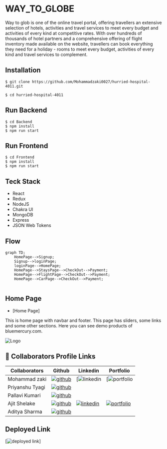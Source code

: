 # WAY_TO_GLOBE

Way to glob is one of the online travel portal, offering travellers an extensive selection of hotels, activities and travel services to meet every budget and activities of every kind at competitive rates. 
With over hundreds of thousands of hotel partners and a comprehensive offering of flight inventory made available on the website, travellers can book everything they need for a holiday - rooms to meet every budget, activities of every kind and travel services to complement.  

## Installation

```
$ git clone https://github.com/Mohammadzaki0027/hurried-hospital-4011.git
```
```
$ cd hurried-hospital-4011
```


## Run Backend
```
$ cd Backend
$ npm install
$ npm run start
```

## Run Frontend
```
$ cd Frontend
$ npm install
$ npm run start
```

## Teck Stack

- React
- Redux
- NodeJS
- Chakra UI
- MongoDB
- Express
- JSON Web Tokens


## Flow

```mermaid
graph TD;
    HomePage-->Signup;
    Signup-->loginPage;
    loginPage-->HomePage;
    HomePage-->StaysPage-->CheckOut-->Payment;
    HomePage-->FlightPage-->CheckOut-->Payment;
    HomePage-->CarPage-->CheckOut-->Payment;
     
```

## Home Page

-  [Home Page]

This is home page with navbar and footer. This page has sliders, some links and some other 
sections. Here you can see demo products of bluemercury.com.

![Logo](#)



## 🔗 Collaborators Profile Links
| Collaborators  | Github  |  Linkedin   | Portfolio   |
| ---------- | -----------|------------|---------- |
| Mohammad zaki | [![github](https://img.shields.io/badge/github-1DA1F2?style=for-the-badge&logo=github&logoColor=white)](#)  |  [![linkedin](#) | [![portfolio](#) |
| Priyanshu Tyagi | [![github](https://img.shields.io/badge/github-1DA1F2?style=for-the-badge&logo=github&logoColor=white)](#)   
| Pallavi Kumari | [![github](https://img.shields.io/badge/github-1DA1F2?style=for-the-badge&logo=github&logoColor=white)](#) | 
| Ajit Shelake | [![github](https://img.shields.io/badge/github-1DA1F2?style=for-the-badge&logo=github&logoColor=white)](https://github.com/ashelake)| [![linkedin](https://img.shields.io/badge/linkedin-0A66C2?style=for-the-badge&logo=linkedin&logoColor=white)](https://www.linkedin.com/in/ashelake/) | [![portfolio](https://img.shields.io/badge/my_portfolio-000?style=for-the-badge&logo=ko-fi&logoColor=white)](https://ashelake.github.io/) 
| Aditya Sharma | [![github](https://img.shields.io/badge/github-1DA1F2?style=for-the-badge&logo=github&logoColor=white)](#)| 



## Deployed Link
 [![deployed link](https://waytoglobe.vercel.app/)]

